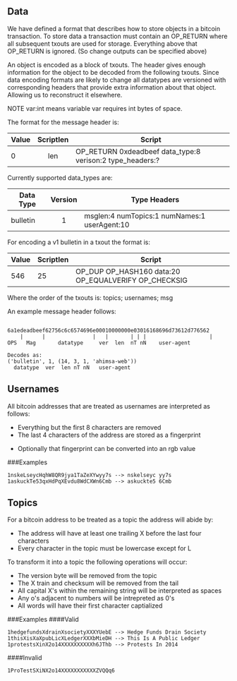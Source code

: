 Data
----
We have defined a format that describes how to store objects in a bitcoin transaction. To store data a transaction must contain an OP_RETURN where all subsequent txouts are used for storage. Everything above that OP_RETURN is ignored. (So change outputs can be specified above)

An object is encoded as a block of txouts. The header gives enough information for the object to be decoded from the following txouts. Since data encoding formats are likely to change all datatypes are versioned with corresponding headers that provide extra information about that object. Allowing us to reconstruct it elsewhere.

NOTE var:int means variable var requires int bytes of space.

The format for the message header is:


| Value | Scriptlen | Script |
|-------|:---------:|--------|
| 0     |   len     | OP_RETURN 0xdeadbeef data_type:8 verison:2 type_headers:? |


Currently supported data_types are:


| Data Type | Version | Type Headers |
|-----------|:-------:|--------------|
| bulletin  |    1    | msglen:4 numTopics:1 numNames:1 userAgent:10 |

For encoding a v1 bulletin in a txout the format is:

| Value | Scriptlen | Script |
|-------|-----------|--------|
| 546   |     25    | OP_DUP OP_HASH160 data:20 OP_EQUALVERIFY OP_CHECKSIG |

Where the order of the txouts is: topics; usernames; msg


An example message header follows:
```

6a1edeadbeef62756c6c6574696e00010000000e03016168696d73612d776562
    |      |               |   |       | | |                    |
OPS   Mag       datatype     ver  len  nT nN    user-agent

Decodes as:
('bulletin', 1, (14, 3, 1, 'ahimsa-web'))
  datatype  ver  len nT nN   user-agent
```



Usernames
----

All bitcoin addresses that are treated as usernames are interpreted as follows:

- Everything but the first 8 characters are removed
- The last 4 characters of the address are stored as a fingerprint
 * Optionally that fingerprint can be converted into an rgb value


###Examples
```
1nskeLseycHqhW8QR9jya1TaZeXYwyy7s --> nskelseyc yy7s
1askuckTe53qxHdPqXEvdu8WdCXWn6Cmb --> askuckte5 6Cmb
```

Topics
----

For a bitcoin address to be treated as a topic the address will abide by:
- The address will have at least one trailing X before the last four characters 
- Every character in the topic must be lowercase except for L

To transform it into a topic the following operations will occur:
- The version byte will be removed from the topic
- The X train and checksum will be removed from the tail
- All capital X's within the remaining string will be interpreted as spaces
- Any o's adjacent to numbers will be intrepreted as 0's
- All words will have their first character captialized

###Examples
####Valid
```
1hedgefundsXdrainXsocietyXXXYUebE --> Hedge Funds Drain Society
1thisXisXaXpubLicXLedgerXXXbMieDH --> This Is A Public Ledger
1protestsXinX2o14XXXXXXXXXXh6JThb --> Protests In 2014
```
####Invalid
```
1ProTestSXiNX2o14XXXXXXXXXXXZVQQq6
```
